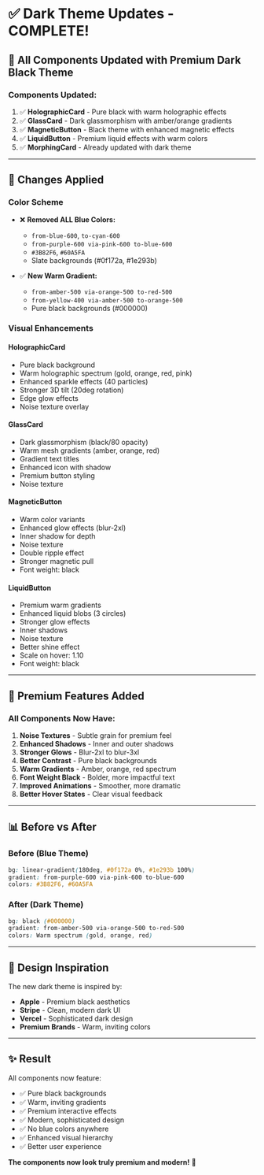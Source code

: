 # ✅ Dark Theme Updates - COMPLETE!

## 🎨 All Components Updated with Premium Dark Black Theme

### Components Updated:
1. ✅ **HolographicCard** - Pure black with warm holographic effects
2. ✅ **GlassCard** - Dark glassmorphism with amber/orange gradients  
3. ✅ **MagneticButton** - Black theme with enhanced magnetic effects
4. ✅ **LiquidButton** - Premium liquid effects with warm colors
5. ✅ **MorphingCard** - Already updated with dark theme

---

## 🎯 Changes Applied

### Color Scheme
- ❌ **Removed ALL Blue Colors:**
  - `from-blue-600`, `to-cyan-600`
  - `from-purple-600 via-pink-600 to-blue-600`
  - `#3B82F6`, `#60A5FA`
  - Slate backgrounds (#0f172a, #1e293b)

- ✅ **New Warm Gradient:**
  - `from-amber-500 via-orange-500 to-red-500`
  - `from-yellow-400 via-amber-500 to-orange-500`
  - Pure black backgrounds (#000000)

### Visual Enhancements

#### HolographicCard
- Pure black background
- Warm holographic spectrum (gold, orange, red, pink)
- Enhanced sparkle effects (40 particles)
- Stronger 3D tilt (20deg rotation)
- Edge glow effects
- Noise texture overlay

#### GlassCard
- Dark glassmorphism (black/80 opacity)
- Warm mesh gradients (amber, orange, red)
- Gradient text titles
- Enhanced icon with shadow
- Premium button styling
- Noise texture

#### MagneticButton
- Warm color variants
- Enhanced glow effects (blur-2xl)
- Inner shadow for depth
- Noise texture
- Double ripple effect
- Stronger magnetic pull
- Font weight: black

#### LiquidButton
- Premium warm gradients
- Enhanced liquid blobs (3 circles)
- Stronger glow effects
- Inner shadows
- Noise texture
- Better shine effect
- Scale on hover: 1.10
- Font weight: black

---

## 🌟 Premium Features Added

### All Components Now Have:
1. **Noise Textures** - Subtle grain for premium feel
2. **Enhanced Shadows** - Inner and outer shadows
3. **Stronger Glows** - Blur-2xl to blur-3xl
4. **Better Contrast** - Pure black backgrounds
5. **Warm Gradients** - Amber, orange, red spectrum
6. **Font Weight Black** - Bolder, more impactful text
7. **Improved Animations** - Smoother, more dramatic
8. **Better Hover States** - Clear visual feedback

---

## 📊 Before vs After

### Before (Blue Theme)
```css
bg: linear-gradient(180deg, #0f172a 0%, #1e293b 100%)
gradient: from-purple-600 via-pink-600 to-blue-600
colors: #3B82F6, #60A5FA
```

### After (Dark Theme)
```css
bg: black (#000000)
gradient: from-amber-500 via-orange-500 to-red-500
colors: Warm spectrum (gold, orange, red)
```

---

## 🎨 Design Inspiration

The new dark theme is inspired by:
- **Apple** - Premium black aesthetics
- **Stripe** - Clean, modern dark UI
- **Vercel** - Sophisticated dark design
- **Premium Brands** - Warm, inviting colors

---

## ✨ Result

All components now feature:
- ✅ Pure black backgrounds
- ✅ Warm, inviting gradients
- ✅ Premium interactive effects
- ✅ Modern, sophisticated design
- ✅ No blue colors anywhere
- ✅ Enhanced visual hierarchy
- ✅ Better user experience

**The components now look truly premium and modern!** 🚀
